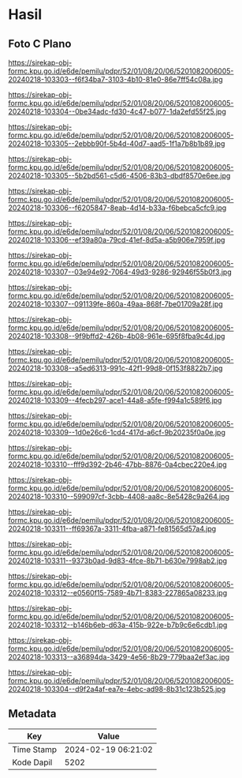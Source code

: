 # Hasil

## Foto C Plano

https://sirekap-obj-formc.kpu.go.id/e6de/pemilu/pdpr/52/01/08/20/06/5201082006005-20240218-103303--f6f34ba7-3103-4b10-81e0-86e7ff54c08a.jpg

https://sirekap-obj-formc.kpu.go.id/e6de/pemilu/pdpr/52/01/08/20/06/5201082006005-20240218-103304--0be34adc-fd30-4c47-b077-1da2efd55f25.jpg

https://sirekap-obj-formc.kpu.go.id/e6de/pemilu/pdpr/52/01/08/20/06/5201082006005-20240218-103305--2ebbb90f-5b4d-40d7-aad5-1f1a7b8b1b89.jpg

https://sirekap-obj-formc.kpu.go.id/e6de/pemilu/pdpr/52/01/08/20/06/5201082006005-20240218-103305--5b2bd561-c5d6-4506-83b3-dbdf8570e6ee.jpg

https://sirekap-obj-formc.kpu.go.id/e6de/pemilu/pdpr/52/01/08/20/06/5201082006005-20240218-103306--f6205847-8eab-4d14-b33a-f6bebca5cfc9.jpg

https://sirekap-obj-formc.kpu.go.id/e6de/pemilu/pdpr/52/01/08/20/06/5201082006005-20240218-103306--ef39a80a-79cd-41ef-8d5a-a5b906e7959f.jpg

https://sirekap-obj-formc.kpu.go.id/e6de/pemilu/pdpr/52/01/08/20/06/5201082006005-20240218-103307--03e94e92-7064-49d3-9286-92946f55b0f3.jpg

https://sirekap-obj-formc.kpu.go.id/e6de/pemilu/pdpr/52/01/08/20/06/5201082006005-20240218-103307--091139fe-860a-49aa-868f-7be01709a28f.jpg

https://sirekap-obj-formc.kpu.go.id/e6de/pemilu/pdpr/52/01/08/20/06/5201082006005-20240218-103308--9f9bffd2-426b-4b08-961e-695f8fba9c4d.jpg

https://sirekap-obj-formc.kpu.go.id/e6de/pemilu/pdpr/52/01/08/20/06/5201082006005-20240218-103308--a5ed6313-991c-42f1-99d8-0f153f8822b7.jpg

https://sirekap-obj-formc.kpu.go.id/e6de/pemilu/pdpr/52/01/08/20/06/5201082006005-20240218-103309--4fecb297-ace1-44a8-a5fe-f994a1c589f6.jpg

https://sirekap-obj-formc.kpu.go.id/e6de/pemilu/pdpr/52/01/08/20/06/5201082006005-20240218-103309--1d0e26c6-1cd4-417d-a6cf-9b20235f0a0e.jpg

https://sirekap-obj-formc.kpu.go.id/e6de/pemilu/pdpr/52/01/08/20/06/5201082006005-20240218-103310--fff9d392-2b46-47bb-8876-0a4cbec220e4.jpg

https://sirekap-obj-formc.kpu.go.id/e6de/pemilu/pdpr/52/01/08/20/06/5201082006005-20240218-103310--599097cf-3cbb-4408-aa8c-8e5428c9a264.jpg

https://sirekap-obj-formc.kpu.go.id/e6de/pemilu/pdpr/52/01/08/20/06/5201082006005-20240218-103311--ff69367a-3311-4fba-a871-fe81565d57a4.jpg

https://sirekap-obj-formc.kpu.go.id/e6de/pemilu/pdpr/52/01/08/20/06/5201082006005-20240218-103311--9373b0ad-9d83-4fce-8b71-b630e7998ab2.jpg

https://sirekap-obj-formc.kpu.go.id/e6de/pemilu/pdpr/52/01/08/20/06/5201082006005-20240218-103312--e0560f15-7589-4b71-8383-227865a08233.jpg

https://sirekap-obj-formc.kpu.go.id/e6de/pemilu/pdpr/52/01/08/20/06/5201082006005-20240218-103312--b146b6eb-d63a-415b-922e-b7b9c6e6cdb1.jpg

https://sirekap-obj-formc.kpu.go.id/e6de/pemilu/pdpr/52/01/08/20/06/5201082006005-20240218-103313--a36894da-3429-4e56-8b29-779baa2ef3ac.jpg

https://sirekap-obj-formc.kpu.go.id/e6de/pemilu/pdpr/52/01/08/20/06/5201082006005-20240218-103304--d9f2a4af-ea7e-4ebc-ad98-8b31c123b525.jpg


## Metadata

| Key        | Value               |
| ---------- | ------------------- |
| Time Stamp | 2024-02-19 06:21:02 |
| Kode Dapil | 5202                |



